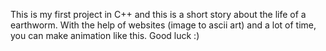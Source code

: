 This is my first project in C++ and this is a short story about the life of a earthworm.
With the help of websites (image to ascii art) and a lot of time, you can make animation like this.
Good luck :)

